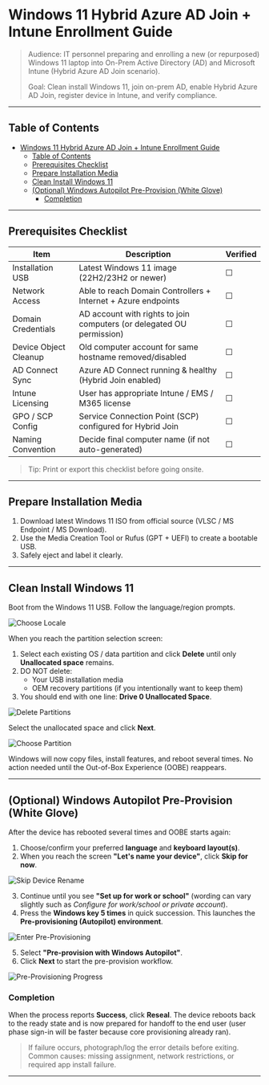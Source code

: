 # Windows 11 Hybrid Azure AD Join + Intune Enrollment Guide

> Audience: IT personnel preparing and enrolling a new (or repurposed) Windows 11 laptop into On-Prem Active Directory (AD) and Microsoft Intune (Hybrid Azure AD Join scenario).
>
> Goal: Clean install Windows 11, join on-prem AD, enable Hybrid Azure AD Join, register device in Intune, and verify compliance.

---

## Table of Contents

- [Windows 11 Hybrid Azure AD Join + Intune Enrollment Guide](#windows-11-hybrid-azure-ad-join--intune-enrollment-guide)
  - [Table of Contents](#table-of-contents)
  - [Prerequisites Checklist](#prerequisites-checklist)
  - [Prepare Installation Media](#prepare-installation-media)
  - [Clean Install Windows 11](#clean-install-windows-11)
  - [(Optional) Windows Autopilot Pre-Provision (White Glove)](#optional-windows-autopilot-pre-provision-white-glove)
    - [Completion](#completion)

---

## Prerequisites Checklist

| Item                  | Description                                                           | Verified |
| --------------------- | --------------------------------------------------------------------- | -------- |
| Installation USB      | Latest Windows 11 image (22H2/23H2 or newer)                          | ☐        |
| Network Access        | Able to reach Domain Controllers + Internet + Azure endpoints         | ☐        |
| Domain Credentials    | AD account with rights to join computers (or delegated OU permission) | ☐        |
| Device Object Cleanup | Old computer account for same hostname removed/disabled               | ☐        |
| AD Connect Sync       | Azure AD Connect running & healthy (Hybrid Join enabled)              | ☐        |
| Intune Licensing      | User has appropriate Intune / EMS / M365 license                      | ☐        |
| GPO / SCP Config      | Service Connection Point (SCP) configured for Hybrid Join             | ☐        |
| Naming Convention     | Decide final computer name (if not auto-generated)                    | ☐        |

> Tip: Print or export this checklist before going onsite.

---

## Prepare Installation Media

1. Download latest Windows 11 ISO from official source (VLSC / MS Endpoint / MS Download).
2. Use the Media Creation Tool or Rufus (GPT + UEFI) to create a bootable USB.
3. Safely eject and label it clearly.

---

## Clean Install Windows 11

Boot from the Windows 11 USB. Follow the language/region prompts.

![Choose Locale](./images/ChooseLocale.png)

When you reach the partition selection screen:

1. Select each existing OS / data partition and click **Delete** until only **Unallocated space** remains.
2. DO NOT delete:
   - Your USB installation media
   - OEM recovery partitions (if you intentionally want to keep them)
3. You should end with one line: **Drive 0 Unallocated Space**.

![Delete Partitions](./images/DeletePartitions.png)

Select the unallocated space and click **Next**.

![Choose Partition](./images/ChoosePartition.png)

Windows will now copy files, install features, and reboot several times. No action needed until the Out-of-Box Experience (OOBE) reappears.

---

## (Optional) Windows Autopilot Pre-Provision (White Glove)

After the device has rebooted several times and OOBE starts again:

1. Choose/confirm your preferred **language** and **keyboard layout(s)**.
2. When you reach the screen **"Let's name your device"**, click **Skip for now**.

![Skip Device Rename](./images/SkipDeviceRename.png)

3. Continue until you see **"Set up for work or school"** (wording can vary slightly such as _Configure for work/school or private account_).
4. Press the **Windows key 5 times** in quick succession. This launches the **Pre-provisioning (Autopilot) environment**.

![Enter Pre-Provisioning](./images/PreProvisioning2.png)

5. Select **"Pre-provision with Windows Autopilot"**.
6. Click **Next** to start the pre-provision workflow.

![Pre-Provisioning Progress](./images/PreProvisioning3.png)


### Completion

When the process reports **Success**, click **Reseal**. The device reboots back to the ready state and is now prepared for handoff to the end user (user phase sign-in will be faster because core provisioning already ran).

> If failure occurs, photograph/log the error details before exiting. Common causes: missing assignment, network restrictions, or required app install failure.

---

